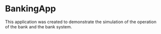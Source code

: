 # BankingApp
This application was created to demonstrate the simulation of the operation of the bank and the bank system.
